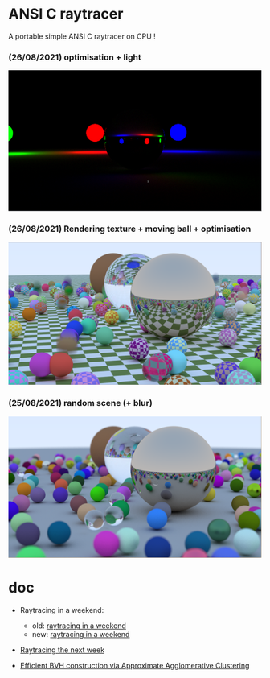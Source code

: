 # ANSI C raytracer

A portable simple ANSI C raytracer on CPU !

### (26/08/2021) optimisation + light 
![render with light](./pic/28-08-2021.png)

### (26/08/2021) Rendering texture + moving ball + optimisation  
![render with texture](./pic/26-08-2021.png)

### (25/08/2021) random scene (+ blur)

![basic render](./pic/25-08-2021.png)

# doc

- Raytracing in a weekend: 
  - old: [raytracing in a weekend](https://www.realtimerendering.com/raytracing/Ray%20Tracing%20in%20a%20Weekend.pdf)
  - new: [raytracing in a weekend](https://raytracing.github.io/books/RayTracingInOneWeekend.html)

- [Raytracing the next week](https://raytracing.github.io/books/RayTracingTheNextWeek.html#boundingvolumehierarchies)

- [Efficient BVH construction via Approximate Agglomerative Clustering](http://graphics.cs.cmu.edu/projects/aac/aac_build.pdf)
